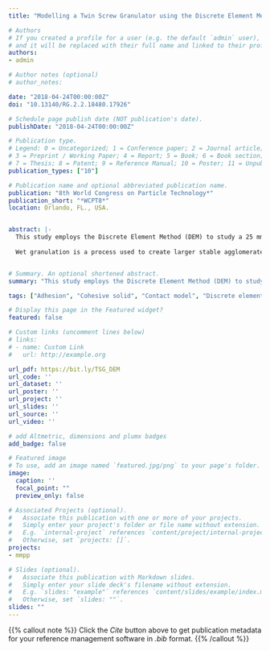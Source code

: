 ```yaml
---
title: "Modelling a Twin Screw Granulator using the Discrete Element Method"

# Authors
# If you created a profile for a user (e.g. the default `admin` user), write the username (folder name) here 
# and it will be replaced with their full name and linked to their profile.
authors:
- admin

# Author notes (optional)
# author_notes:

date: "2018-04-24T00:00:00Z"
doi: "10.13140/RG.2.2.18480.17926"

# Schedule page publish date (NOT publication's date).
publishDate: "2018-04-24T00:00:00Z"

# Publication type.
# Legend: 0 = Uncategorized; 1 = Conference paper; 2 = Journal article;
# 3 = Preprint / Working Paper; 4 = Report; 5 = Book; 6 = Book section;
# 7 = Thesis; 8 = Patent; 9 = Reference Manual; 10 = Poster; 11 = Unpublished;
publication_types: ["10"]

# Publication name and optional abbreviated publication name.
publication: "8th World Congress on Particle Technology*"
publication_short: "*WCPT8*"
location: Orlando, FL., USA.


abstract: |-
  This study employs the Discrete Element Method (DEM) to study a 25 mm diameter, GEA ConsiGma™ 1 Twin Screw Granulator (TSG), with a typical 60°configuration for kneading elements. The DEM simulations were conducted using the commercial code EDEM. 
  
  Wet granulation is a process used to create larger stable agglomerates (granules) from fine powders. It is commonly employed in the food, pharmaceutical, detergent, and fertilizer industries. It has many desirable benefits such as improving flowability, compactibility, and homogeneity. Wet granulation is the most common type of granulation. In pharmaceutical applications, it is a critical step in tablet manufacturing that affects the uniformity and compactibility of the final dosage form. Despite wide adoption it is often inefficiently operated, with high recycle ratios in continuous processes and high rejection rates in batch processes. A full 3D CAD model of the TSG was constructed from detailed measurements of both individual elements (Conveying, Kneading & Chopping) and the granulator, allowing the numerous configurations to be easily assembled and imported into the DEM simulations.


# Summary. An optional shortened abstract.
summary: "This study employs the Discrete Element Method (DEM) to study a 25 mm diameter, GEA ConsiGma™ 1 Twin Screw Granulator (TSG), with a typical 60°configuration for kneading elements. The DEM simulations were conducted using the commercial code EDEM."

tags: ["Adhesion", "Cohesive solid", "Contact model", "Discrete element method", "DEM", "Granular material", "contact"]

# Display this page in the Featured widget?
featured: false

# Custom links (uncomment lines below)
# links:
# - name: Custom Link
#   url: http://example.org

url_pdf: https://bit.ly/TSG_DEM
url_code: ''
url_dataset: ''
url_poster: ''
url_project: ''
url_slides: ''
url_source: ''
url_video: ''

# add Altmetric, dimensions and plumx badges
add_badge: false

# Featured image
# To use, add an image named `featured.jpg/png` to your page's folder. 
image:
  caption: ''
  focal_point: ""
  preview_only: false

# Associated Projects (optional).
#   Associate this publication with one or more of your projects.
#   Simply enter your project's folder or file name without extension.
#   E.g. `internal-project` references `content/project/internal-project/index.md`.
#   Otherwise, set `projects: []`.
projects:
- mmpp

# Slides (optional).
#   Associate this publication with Markdown slides.
#   Simply enter your slide deck's filename without extension.
#   E.g. `slides: "example"` references `content/slides/example/index.md`.
#   Otherwise, set `slides: ""`.
slides: ""
---
```


{{% callout note %}}
Click the *Cite* button above to get publication metadata for your reference management software in *.bib* format.
{{% /callout %}}
